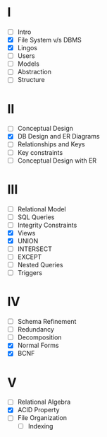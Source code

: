 # I
- [ ] Intro
- [x] File System v/s DBMS
- [x] Lingos
- [ ] Users
- [ ] Models
- [ ] Abstraction
- [ ] Structure

# II
- [ ] Conceptual Design
- [x] DB Design and ER Diagrams
- [ ] Relationships and Keys
- [ ] Key constraints
- [ ] Conceptual Design with ER

# III
- [ ] Relational Model
- [ ] SQL Queries
- [ ] Integrity Constraints
- [x] Views
- [x] UNION
- [ ] INTERSECT
- [ ] EXCEPT
- [ ] Nested Queries
- [ ] Triggers

# IV
- [ ] Schema Refinement
- [ ] Redundancy
- [ ] Decomposition
- [x] Normal Forms
- [x] BCNF

# V
- [ ] Relational Algebra
- [x] ACID Property
- [ ] File Organization
	- [ ] Indexing